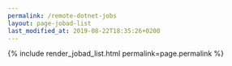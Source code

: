 ```yaml
---
permalink: /remote-dotnet-jobs
layout: page-jobad-list
last_modified_at: 2019-08-22T18:35:26+0200
---
```

{% include render_jobad_list.html permalink=page.permalink %}
